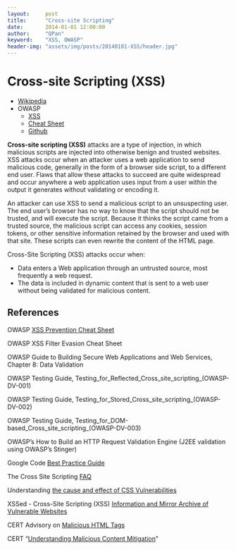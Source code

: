```yaml
---
layout:     post
title:      "Cross-site Scripting"
date:       2014-01-01 12:00:00
author:     "QPan"
keyword:    "XSS, OWASP"
header-img: "assets/img/posts/20140101-XSS/header.jpg"
---
```


# [](#header-1)Cross-site Scripting (XSS)

- [Wikipedia](https://en.wikipedia.org/wiki/Cross-site_scripting)
- OWASP
    - [XSS](https://owasp.org/www-community/attacks/xss/)
    - [Cheat Sheet](https://cheatsheetseries.owasp.org/index.html)
    - [Github](https://github.com/OWASP/www-community)

**Cross-site scripting (XSS)** attacks are a type of injection, in which malicious scripts are injected into otherwise benign and trusted websites. XSS attacks occur when an attacker uses a web application to send malicious code, generally in the form of a browser side script, to a different end user. Flaws that allow these attacks to succeed are quite widespread and occur anywhere a web application uses input from a user within the output it generates without validating or encoding it.

An attacker can use XSS to send a malicious script to an unsuspecting user. The end user’s browser has no way to know that the script should not be trusted, and will execute the script. Because it thinks the script came from a trusted source, the malicious script can access any cookies, session tokens, or other sensitive information retained by the browser and used with that site. These scripts can even rewrite the content of the HTML page.

Cross-Site Scripting (XSS) attacks occur when:

- Data enters a Web application through an untrusted source, most frequently a web request.
- The data is included in dynamic content that is sent to a web user without being validated for malicious content.

## [](#header-2)References

OWASP [XSS Prevention Cheat Sheet](https://cheatsheetseries.owasp.org/cheatsheets/Cross_Site_Scripting_Prevention_Cheat_Sheet.html)

OWASP XSS Filter Evasion Cheat Sheet

OWASP Guide to Building Secure Web Applications and Web Services, Chapter 8: Data Validation

OWASP Testing Guide, Testing_for_Reflected_Cross_site_scripting_(OWASP-DV-001)

OWASP Testing Guide, Testing_for_Stored_Cross_site_scripting_(OWASP-DV-002)

OWASP Testing Guide, Testing_for_DOM-based_Cross_site_scripting_(OWASP-DV-003)

OWASP’s How to Build an HTTP Request Validation Engine (J2EE validation using OWASP’s Stinger)

Google Code [Best Practice Guide](http://code.google.com/p/doctype/wiki/ArticlesXSS)

The Cross Site Scripting [FAQ](http://www.cgisecurity.com/articles/xss-faq.shtml)

Understanding [the cause and effect of CSS Vulnerabilities](http://www.technicalinfo.net/papers/CSS.html)

XSSed - Cross-Site Scripting (XSS) [Information and Mirror Archive of Vulnerable Websites](http://www.xssed.com)

CERT Advisory on [Malicious HTML Tags](http://www.cert.org/advisories/CA-2000-02.html)

CERT “[Understanding Malicious Content Mitigation](http://www.cert.org/tech_tips/malicious_code_mitigation.html)"
